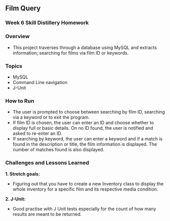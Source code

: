 ## Film Query
### Week 6 Skill Distillery Homework

### Overview
- This project traverses through a database using MySQL and extracts information; searching for films via film ID or keywords.

### Topics
* MySQL
* Command Line navigation
* J-Unit

### How to Run
- The user is prompted to choose between searching by film ID, searching via a keyword or to exit the program.
- If film ID is chosen, the user can enter an ID and choose whether to display full or basic details. On no ID found, the user is notified and asked to re-enter an ID.
- If searching by keyword, the user can enter a keyword and if a match is found in the description or title, the film information is displayed. The number of matches found is also displayed.

### Challenges and Lessons Learned
**1. Stretch goals:**
- Figuring out that you have to create a new Inventory class to display the whole inventory for a specific film and its respective media condition.

**2. J-Unit:**
- Good practise with J Unit tests especially for the count of how many results are meant to be returned.
